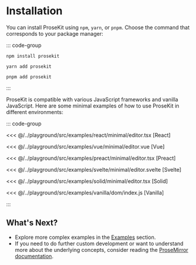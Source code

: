 # Installation

You can install ProseKit using `npm`, `yarn`, or `pnpm`. Choose the command that
corresponds to your package manager:

::: code-group

```shell [npm]
npm install prosekit
```

```shell [yarn]
yarn add prosekit
```

```shell [pnpm]
pnpm add prosekit
```

:::

ProseKit is compatible with various JavaScript frameworks and vanilla
JavaScript. Here are some minimal examples of how to use ProseKit in different
environments:

::: code-group

<<< @/../playground/src/examples/react/minimal/editor.tsx [React]

<<< @/../playground/src/examples/vue/minimal/editor.vue [Vue]

<<< @/../playground/src/examples/preact/minimal/editor.tsx [Preact]

<<< @/../playground/src/examples/svelte/minimal/editor.svelte [Svelte]

<<< @/../playground/src/examples/solid/minimal/editor.tsx [Solid]

<<< @/../playground/src/examples/vanilla/dom/index.js [Vanilla]

:::

## What's Next?

- Explore more complex examples in the [Examples](/examples.md) section.
- If you need to do further custom development or want to understand more about the underlying concepts, consider reading the [ProseMirror documentation](https://prosemirror.net/docs/).
